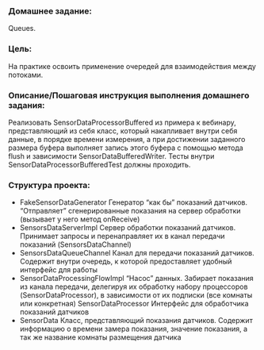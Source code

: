 ### Домашнее задание:
Queues.

### Цель:
На практике освоить применение очередей для взаимодействия между потоками.


### Описание/Пошаговая инструкция выполнения домашнего задания:
Реализовать SensorDataProcessorBuffered из примера к вебинару, представляющий из себя класс,
который накапливает внутри себя данные, в порядке времени измерения, а при достижении заданного размера буфера
выполняет запись этого буфера с помощью метода flush и зависимости SensorDataBufferedWriter.
Тесты внутри SensorDataProcessorBufferedTest должны проходить.

### Структура проекта:
- FakeSensorDataGenerator
Генератор “как бы” показаний датчиков. “Отправляет” сгенерированные показания на
сервер обработки (вызывает у него метод onReceive)
- SensorsDataServerImpl
Сервер обработки показаний датчиков. Принимает запросы и перенаправляет их в канал
передачи показаний (SensorsDataChannel)
- SensorsDataQueueChannel
Канал для передачи показаний датчиков. Содержит внутри очередь, к которой
предоставляет удобный интерфейс для работы
- SensorDataProcessingFlowImpl
“Насос” данных. Забирает показания из канала передачи, делегируя их обработку набору
процессоров (SensorDataProcessor), в зависимости от их подписки (все комнаты или
конкретная)
SensorDataProcessor
Интерфейс для обработчика показаний датчиков
- SensorData
Класс, представляющий показания датчиков. Содержит информацию о времени замера
показания, значение показания, а так же название комнаты размещения датчика

